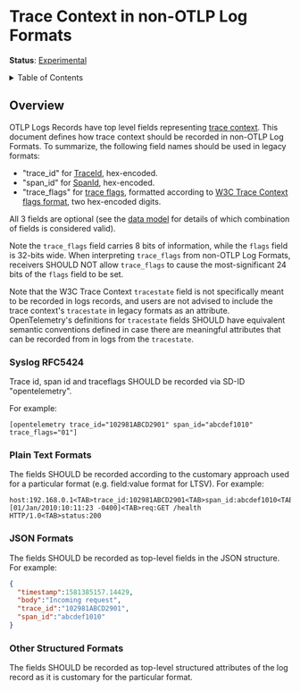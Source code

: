 # Trace Context in non-OTLP Log Formats

**Status**: [Experimental](../document-status.md)

<details>
<summary>Table of Contents</summary>

<!-- toc -->

- [Overview](#overview)
  * [Syslog RFC5424](#syslog-rfc5424)
  * [Plain Text Formats](#plain-text-formats)
  * [JSON Formats](#json-formats)
  * [Other Structured Formats](#other-structured-formats)

<!-- tocstop -->

</details>

## Overview

OTLP Logs Records have top level fields
representing [trace context](../logs/data-model.md#trace-context-fields). This
document defines how trace context should be recorded in non-OTLP Log Formats.
To summarize, the following field names should be used in legacy formats:

- "trace_id" for [TraceId](../logs/data-model.md#field-traceid), hex-encoded.
- "span_id" for [SpanId](../logs/data-model.md#field-spanid), hex-encoded.
- "trace_flags" for [trace flags](../logs/data-model.md#field-traceflags), formatted
  according to [W3C Trace Context flags format](https://www.w3.org/TR/trace-context/#trace-flags),
  two hex-encoded digits.

All 3 fields are optional (see the [data model](../logs/data-model.md) for details of
which combination of fields is considered valid).

Note the `trace_flags` field carries 8 bits of information, while the
`flags` field is 32-bits wide.  When interpreting `trace_flags` from
non-OTLP Log Formats, receivers SHOULD NOT allow `trace_flags` to
cause the most-significant 24 bits of the `flags` field to be set.

Note that the W3C Trace Context `tracestate` field is not specifically
meant to be recorded in logs records, and users are not advised to include
the trace context's `tracestate` in legacy formats as an attribute.
OpenTelemetry's definitions for `tracestate` fields SHOULD have
equivalent semantic conventions defined in case there are meaningful
attributes that can be recorded from in logs from the `tracestate`.

### Syslog RFC5424

Trace id, span id and traceflags SHOULD be recorded via SD-ID "opentelemetry".

For example:

```
[opentelemetry trace_id="102981ABCD2901" span_id="abcdef1010" trace_flags="01"]
```

### Plain Text Formats

The fields SHOULD be recorded according to the customary approach used for a
particular format (e.g. field:value format for LTSV). For example:

```
host:192.168.0.1<TAB>trace_id:102981ABCD2901<TAB>span_id:abcdef1010<TAB>time:[01/Jan/2010:10:11:23 -0400]<TAB>req:GET /health HTTP/1.0<TAB>status:200
```

### JSON Formats

The fields SHOULD be recorded as top-level fields in the JSON structure. For example:

```json
{
  "timestamp":1581385157.14429,
  "body":"Incoming request",
  "trace_id":"102981ABCD2901",
  "span_id":"abcdef1010"
}
```

### Other Structured Formats

The fields SHOULD be recorded as top-level structured attributes of the log
record as it is customary for the particular format.
